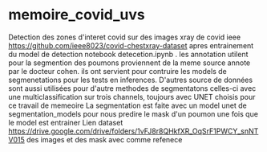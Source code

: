 # memoire_covid_uvs
Detection des zones d'interet covid sur des images xray de covid ieee https://github.com/ieee8023/covid-chestxray-dataset apres entrainement du model de detection notebook detecetion.ipynb . 
les annotation utilent pour la segmention des poumons proviennent de la meme source annote par le docteur cohen. ils ont servient pour contruire les models de segmenetations pour les tests en inferences. 
D'autres source de données sont aussi utilisées pour d'autre methodes de segmentatons celles-ci avec une multiclassification sur trois channels, toujours avec UNET choisis pour ce travail de memeoire
La segmentation est faite avec un model unet de segmentation_models pour nous predire le mask d'un poumon une fois que le model est entrainer 
Lien dataset https://drive.google.com/drive/folders/1vFJ8r8QHkfXR_OqSrF1PWCY_snNTV015 des images et des mask avec comme refenece
